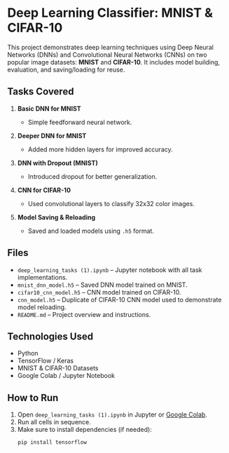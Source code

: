 # Deep Learning Classifier: MNIST & CIFAR-10

This project demonstrates deep learning techniques using Deep Neural Networks (DNNs) and Convolutional Neural Networks (CNNs) on two popular image datasets: **MNIST** and **CIFAR-10**. It includes model building, evaluation, and saving/loading for reuse.

## Tasks Covered

1. **Basic DNN for MNIST**  
   - Simple feedforward neural network.

2. **Deeper DNN for MNIST**  
   - Added more hidden layers for improved accuracy.

3. **DNN with Dropout (MNIST)**  
   - Introduced dropout for better generalization.

4. **CNN for CIFAR-10**  
   - Used convolutional layers to classify 32x32 color images.

5. **Model Saving & Reloading**  
   - Saved and loaded models using `.h5` format.

## Files

- `deep_learning_tasks (1).ipynb` – Jupyter notebook with all task implementations.
- `mnist_dnn_model.h5` – Saved DNN model trained on MNIST.
- `cifar10_cnn_model.h5` – CNN model trained on CIFAR-10.
- `cnn_model.h5` – Duplicate of CIFAR-10 CNN model used to demonstrate model reloading.
- `README.md` – Project overview and instructions.

## Technologies Used

- Python
- TensorFlow / Keras
- MNIST & CIFAR-10 Datasets
- Google Colab / Jupyter Notebook

## How to Run

1. Open `deep_learning_tasks (1).ipynb` in Jupyter or [Google Colab](https://colab.research.google.com/).
2. Run all cells in sequence.
3. Make sure to install dependencies (if needed):
   ```bash
   pip install tensorflow
